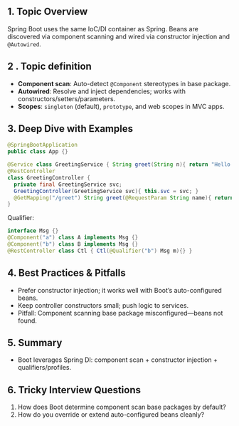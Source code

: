 ## 1. Topic Overview

Spring Boot uses the same IoC/DI container as Spring. Beans are discovered via component scanning and wired via constructor injection and `@Autowired`.

## 2 . Topic definition

- **Component scan**: Auto-detect `@Component` stereotypes in base package.
- **Autowired**: Resolve and inject dependencies; works with constructors/setters/parameters.
- **Scopes**: `singleton` (default), `prototype`, and web scopes in MVC apps.

## 3. Deep Dive with Examples

```java
@SpringBootApplication
public class App {}

@Service class GreetingService { String greet(String n){ return "Hello " + n; } }
@RestController
class GreetingController {
  private final GreetingService svc;
  GreetingController(GreetingService svc){ this.svc = svc; }
  @GetMapping("/greet") String greet(@RequestParam String name){ return svc.greet(name); }
}
```

Qualifier:
```java
interface Msg {}
@Component("a") class A implements Msg {}
@Component("b") class B implements Msg {}
@RestController class Ctl { Ctl(@Qualifier("b") Msg m){} }
```

## 4. Best Practices & Pitfalls

- Prefer constructor injection; it works well with Boot’s auto-configured beans.
- Keep controller constructors small; push logic to services.
- Pitfall: Component scanning base package misconfigured—beans not found.

## 5. Summary

- Boot leverages Spring DI: component scan + constructor injection + qualifiers/profiles.

## 6. Tricky Interview Questions

1) How does Boot determine component scan base packages by default?
2) How do you override or extend auto-configured beans cleanly?
